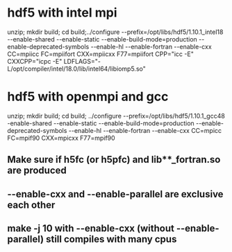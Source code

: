 # hdf5 with intel mpi
unzip; mkdir build; cd build;../configure --prefix=/opt/libs/hdf5/1.10.1_intel18  --enable-shared --enable-static --enable-build-mode=production --enable-deprecated-symbols --enable-hl --enable-fortran --enable-cxx CC=mpiicc FC=mpiifort CXX=mpiicxx F77=mpiifort CPP="icc -E" CXXCPP="icpc -E" LDFLAGS="-L/opt/compiler/intel/18.0/lib/intel64/libiomp5.so"

# hdf5 with openmpi and gcc
unzip; mkdir build; cd build; ../configure --prefix=/opt/libs/hdf5/1.10.1_gcc48  -enable-shared --enable-static --enable-build-mode=production --enable-deprecated-symbols  --enable-hl --enable-fortran --enable-cxx CC=mpicc FC=mpif90 CXX=mpicxx F77=mpif90

## Make sure if h5fc (or h5pfc) and lib**_fortran.so are produced
## --enable-cxx and --enable-parallel are exclusive each other
## make -j 10 with --enable-cxx (without --enable-parallel) still compiles with many cpus
